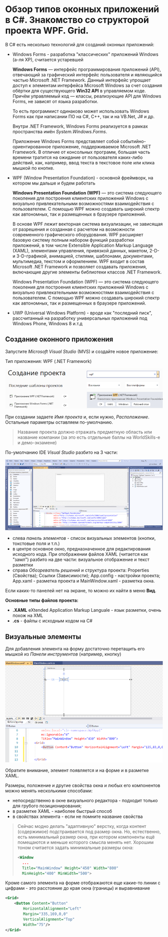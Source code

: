 # Обзор типов оконных приложений в C#. Знакомство со структорой проекта WPF. Grid.

В C# есть несколько технологий для созданий оконных приложений:

* Windows Forms - разработка "классических" приложений Windows (а-ля XP), считается устаревшей

    **Windows Forms** — интерфейс программирования приложений (API), отвечающий за графический интерфейс пользователя и являющийся частью Microsoft .NET Framework. Данный интерфейс упрощает доступ к элементам интерфейса Microsoft Windows за счет создания обёртки для существующего **Win32 API** в управляемом коде. Причём управляемый код — классы, реализующие API для Windows Forms, не зависят от языка разработки.
    
    То есть программист одинаково может использовать Windows Forms как при написании ПО на C#, С++, так и на VB.Net, J# и др.

    Внутри .NET Framework, Windows Forms реализуется в рамках пространства имён *System.Windows.Forms*.

    Приложение Windows Forms представляет собой событийно-ориентированное приложение, поддерживаемое Microsoft .NET Framework. В отличие от консольных программ, большая часть времени тратится на ожидание от пользователя каких-либо действий, как, например, ввод текста в текстовое поле или клика мышкой по кнопке.

* WPF (Window Presentation Foundation) - основной фреймворк, на котором мы дальше и будем работать

    **Windows Presentation Foundation (WPF)** ― это система следующего поколения для построения клиентских приложений Windows с визуально привлекательными возможностями взаимодействия с пользователем. С помощью WPF можно создавать широкий спектр как автономных, так и размещенных в браузере приложений.
    
    В основе WPF лежит векторная система визуализации, не зависящая от разрешения и созданная с расчетом на возможности современного графического оборудования. WPF расширяет базовую систему полным набором функций разработки приложений, в том числе Extensible Application Markup Language (XAML), элементами управления, привязкой данных, макетом, 2-D- и 3-D-графикой, анимацией, стилями, шаблонами, документами, мультимедиа, текстом и оформлением. WPF входит в состав Microsoft .NET Framework и позволяет создавать приложения, включающие другие элементы библиотеки классов .NET Framework.

    Windows Presentation Foundation (WPF) ― это система следующего поколения для построения клиентских приложений Windows с визуально привлекательными возможностями взаимодействия с пользователем. С помощью WPF можно создавать широкий спектр как автономных, так и размещенных в браузере приложений. 

* UWP (Universal Windows Platform) - вроде как "последний писк", рассчитанный на разработку универсальных приложений под Windows Phone, Windows 8 и.т.д

## Создание оконного приложения

Запустите *Microsoft Visual Studio* (MVS) и создайте новое приложение:

Тип приложения: WPF (.NET Framework)

![](../img/task012.png)

При создании задаете *Имя проекта* и, если нужно, *Расположение*. Остальные параметры оставляем по-умолчанию.

>Название проекта должно отражать предметную область или название компании (за это есть отдельные баллы на WorldSkills-е и демо-экзамене)

По-умолчанию IDE *Visual Studio* разбито на 3 части:

![](../img/task013.png)

* слева *панель элементов* - список визуальных элементов (кнопки, токстовые поля и т.п.)
* в центре основное окно, предназначенное для редактирования исходного кода. При отображении файлов XAML (читается как "замл") разбито на две части: визуальное отображение и текст разметки
* справа *Обозреватель решений* и структура проекта: Properties (Свойства); Ссылки (Зависимости); App.config - настройки проекта; App.xaml - разметка проекта и MainWindow.xaml - разметка окна.

Если каких-то панелей нет на экране, то можно их найти в меню **Вид**.

**Основные типы файлов проекта:**

* **.XAML** eXtended Application Markup Languale - язык разметки, очень похож на XML
* **.cs** - файлы с исходным кодом на C#

 ## Визуальные элементы

Для добавления элемента на форму достаточно перетащить его мышкой из *Панели инструментов* (например, кнопку)

![](../img/task014.png)

Обратите внимание, элемент появляется и на форме и в разметке XAML.

Размеры, положение и другие свойства окна и любых его компонентов можно менять несколькими способами:

* непосредственно в окне визуального редактора - подходит только для грубого позиционирования;
* в разметке XAML - наиболее быстрый способ
* в свойствах элемента - если не помните название свойства

>Сейчас модно делать "адаптивную" верстку, когда контент (содержимое) подстраивается под размер окна. Но, естественно, есть минимальный размер окна, при котором компоненты ещё помещаются и меньше которого смысла менять нет. Хорошим тоном считается задать минимальные размеры окна:
>
>```xml
><Window 
>   ...
>   Title="MainWindow" Height="450" Width="800" 
>   MinHeight="400" MinWidth="500">

Кроме самого элемента на форме отображаются еще какие-то линии с цифрами - это расстояние до края окна (границы) и выравнивание

```xml
<Grid>
    <Button Content="Button" 
        HorizontalAlignment="Left" 
        Margin="335,169,0,0" 
        VerticalAlignment="Top" 
        Width="75"/>
</Grid>
```


